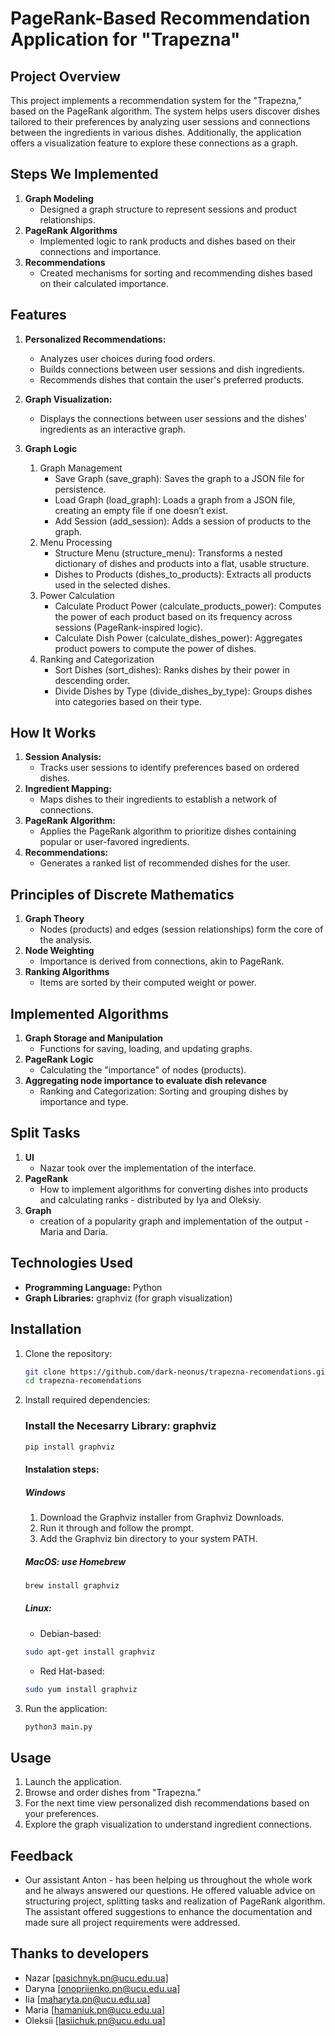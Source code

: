 # PageRank-Based Recommendation Application for "Trapezna"

## Project Overview

This project implements a recommendation system for the "Trapezna," based on the PageRank algorithm. The system helps users discover dishes tailored to their preferences by analyzing user sessions and connections between the ingredients in various dishes. Additionally, the application offers a visualization feature to explore these connections as a graph.

## Steps We Implemented

1. **Graph Modeling**
   - Designed a graph structure to represent sessions and product relationships.
2. **PageRank Algorithms**
   - Implemented logic to rank products and dishes based on their connections and importance.
3. **Recommendations**
   - Created mechanisms for sorting and recommending dishes based on their calculated importance.

## Features

1. **Personalized Recommendations:**
   - Analyzes user choices during food orders.
   - Builds connections between user sessions and dish ingredients.
   - Recommends dishes that contain the user's preferred products.

2. **Graph Visualization:**
   - Displays the connections between user sessions and the dishes' ingredients as an interactive graph.

3. **Graph Logic**
   1. Graph Management
      - Save Graph (save_graph): Saves the graph to a JSON file for persistence.
      - Load Graph (load_graph): Loads a graph from a JSON file, creating an empty file if one doesn’t exist.
      - Add Session (add_session): Adds a session of products to the graph.
   2. Menu Processing
      - Structure Menu (structure_menu): Transforms a nested dictionary of dishes and products into a flat, usable structure.
      - Dishes to Products (dishes_to_products): Extracts all products used in the selected dishes.
   3. Power Calculation
      - Calculate Product Power (calculate_products_power): Computes the power of each product based on its frequency across sessions (PageRank-inspired logic).
      - Calculate Dish Power (calculate_dishes_power): Aggregates product powers to compute the power of dishes.
   4. Ranking and Categorization
      - Sort Dishes (sort_dishes): Ranks dishes by their power in descending order.
      - Divide Dishes by Type (divide_dishes_by_type): Groups dishes into categories based on their type.

     

## How It Works

1. **Session Analysis:**
   - Tracks user sessions to identify preferences based on ordered dishes.
2. **Ingredient Mapping:**
   - Maps dishes to their ingredients to establish a network of connections.
3. **PageRank Algorithm:**
   - Applies the PageRank algorithm to prioritize dishes containing popular or user-favored ingredients.
4. **Recommendations:**
   - Generates a ranked list of recommended dishes for the user.

## Principles of Discrete Mathematics
1. **Graph Theory**
   - Nodes (products) and edges (session relationships) form the core of the analysis.
2. **Node Weighting**
   - Importance is derived from connections, akin to PageRank.
3. **Ranking Algorithms**
   - Items are sorted by their computed weight or power.

## Implemented Algorithms
1. **Graph Storage and Manipulation**
   - Functions for saving, loading, and updating graphs.
2. **PageRank Logic**
   - Calculating the "importance" of nodes (products).
3. **Aggregating node importance to evaluate dish relevance**
   - Ranking and Categorization: Sorting and grouping dishes by importance and type.

## Split Tasks
1. **UI**
   - Nazar took over the implementation of the interface.
2. **PageRank**
   - How to implement algorithms for converting dishes into products and calculating ranks - distributed by Iya and Oleksiy.
3. **Graph**
   - creation of a popularity graph and implementation of the output - Maria and Daria.

## Technologies Used

- **Programming Language:** Python
- **Graph Libraries:** graphviz (for graph visualization)

## Installation

1. Clone the repository:
   ```bash
   git clone https://github.com/dark-neonus/trapezna-recomendations.git
   cd trapezna-recomendations
   ```

2. Install required dependencies:
   ### Install the Necesarry Library: graphviz
   ```bash
   pip install graphviz
   ```
   #### Instalation steps:
   ##### Windows
   1. Download the Graphviz installer from Graphviz Downloads.
   2. Run it through and follow the prompt.
   3. Add the Graphviz bin directory to your system PATH.

   ##### MacOS: use Homebrew
   ```bash
   brew install graphviz
   ```
   ##### Linux:
   - Debian-based:
   ```bash
   sudo apt-get install graphviz
   ```
   - Red Hat-based:
   ```bash
   sudo yum install graphviz
   ```

3. Run the application:
   ```bash
   python3 main.py
   ```

## Usage

1. Launch the application.
2. Browse and order dishes from "Trapezna."
3. For the next time view personalized dish recommendations based on your preferences.
4. Explore the graph visualization to understand ingredient connections.

## Feedback 
   - Our assistant Anton - has been helping us throughout the whole work and he always answered our questions. He offered valuable advice on structuring project, splitting tasks and realization of PageRank algorithm. The assistant offered suggestions to enhance the documentation and made sure all project requirements were addressed.


## Thanks to developers

- Nazar [pasichnyk.pn@ucu.edu.ua] 
- Daryna [onopriienko.pn@ucu.edu.ua] 
- Iia [maharyta.pn@ucu.edu.ua]
- Maria [hamaniuk.pn@ucu.edu.ua]
- Oleksii [lasiichuk.pn@ucu.edu.ua]

